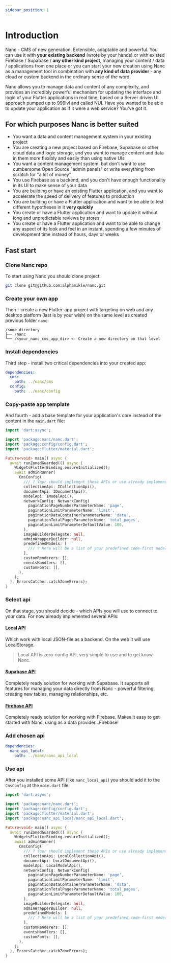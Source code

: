```yaml
---
sidebar_position: 1
---
```


# Introduction

Nanc - CMS of new generation. Extensible, adaptable and powerful. You can use it with **your existing backend** (wrote by your hands) or with existed Firebase / Supabase / **any other kind project**, managing your content / data / applications from one place or you can start your new creation using Nanc as a management tool in combination with **any kind of data provider** - any cloud or custom backend in the ordinary sense of the word.

Nanc allows you to manage data and content of any complexity, and provides an incredibly powerful mechanism for updating the interface and logic of your Flutter applications in real time, based on a Server driven UI approach pumped up to 999lvl and called NUI. Have you wanted to be able to update your application as if it were a web service? You've got it.

## For which purposes Nanc is better suited

- You want a data and content management system in your existing project
- You are creating a new project based on Firebase, Supabase or other cloud data and logic storage, and you want to manage content and data in them more flexibly and easily than using native UIs
- You want a content management system, but don't want to use cumbersome Open Source "admin panels" or write everything from scratch for "a lot of money"
- You use Firebase as a backend, and you don't have enough functionality in its UI to make sense of your data
- You are building or have an existing Flutter application, and you want to accelerate the speed of delivery of features to production
- You are building or have a Flutter application and want to be able to test different hypotheses in it **very quickly**
- You create or have a Flutter application and want to update it without long and unpredictable reviews by stores
- You create or have a Flutter application and want to be able to change any aspect of its look and feel in an instant, spending a few minutes of development time instead of hours, days or weeks

## Fast start

### Clone Nanc repo

To start using Nanc you should clone project:

```bash
git clone git@github.com:alphamikle/nanc.git
```

### Create your own app

Then - create a new Flutter-app project with targeting on web and any desktop platform (last is by your wish) on the same level as created previous folder `nanc`:

```
/some_directory
├── /nanc
└── /<your_nanc_cms_app_dir> <- Create a new directory on that level
```

### Install dependencies

Third step - install two critical dependencies into your created app:

```yaml
dependencies:
  cms:
    path: ../nanc/cms
  config:
    path: ../nanc/config
```

### Copy-paste app template

And fourth - add a base template for your application's core instead of the content in the `main.dart` file:

```dart
import 'dart:async';

import 'package:nanc/nanc.dart';
import 'package:config/config.dart';
import 'package:flutter/material.dart';

Future<void> main() async {
  await runZonedGuarded(() async {
    WidgetsFlutterBinding.ensureInitialized();
    await adminRunner(
      CmsConfig(
        /// ? Your should implement these APIs or use already implemented instead
        collectionApi: ICollectionApi(),
        documentApi: IDocumentApi(),
        modelApi: IModelApi(),
        networkConfig: NetworkConfig(
          paginationPageNumberParameterName: 'page',
          paginationLimitParameterName: 'limit',
          paginationDataContainerParameterName: 'data',
          paginationTotalPagesParameterName: 'total_pages',
          paginationLimitParameterDefaultValue: 100,
        ),
        imageBuilderDelegate: null,
        adminWrapperBuilder: null,
        predefinedModels: [
          /// ? Here will be a list of your predefined code-first models
        ],
        customRenderers: [],
        eventsHandlers: [],
        customFonts: [],
      ),
    );
  }, ErrorsCatcher.catchZoneErrors);
}
```
### Select api

On that stage, you should decide - which APIs you will use to connect to your data. For now already implemented several APIs:

#### [Local API](./packages/api/nanc_api_local)
Which work with local JSON-file as a backend. On the web it will use LocalStorage.

> Local API is zero-config API, very simple to use and to get know Nanc.

#### [Supabase API](./packages/api/nanc_api_supabase)
Completely ready solution for working with Supabase. It supports all features for managing your data directly from Nanc - powerful filtering, creating new tables, managing relationships, etc.

#### [Firebase API](./packages/api/nanc_api_firebase)
Completely ready solution for working with Firebase. Makes it easy to get started with Nanc, using as a data provider...Firebase!

### Add chosen api

```yaml
dependencies:
  nanc_api_local:
    path: ../nanc/nanc_api_local
```

### Use api

After you installed some API (like `nanc_local_api`) you should add it to the `CmsConfig` at the `main.dart` file:

```dart
import 'dart:async';

import 'package:nanc/nanc.dart';
import 'package:config/config.dart';
import 'package:flutter/material.dart';
import 'package:nanc_api_local/nanc_api_local.dart';

Future<void> main() async {
  await runZonedGuarded(() async {
    WidgetsFlutterBinding.ensureInitialized();
    await adminRunner(
      CmsConfig(
        /// ? Your should implement these APIs or use already implemented instead
        collectionApi: LocalCollectionApi(),
        documentApi: LocalDocumentApi(),
        modelApi: LocalModelApi(),
        networkConfig: NetworkConfig(
          paginationPageNumberParameterName: 'page',
          paginationLimitParameterName: 'limit',
          paginationDataContainerParameterName: 'data',
          paginationTotalPagesParameterName: 'total_pages',
          paginationLimitParameterDefaultValue: 100,
        ),
        imageBuilderDelegate: null,
        adminWrapperBuilder: null,
        predefinedModels: [
          /// ? Here will be a list of your predefined code-first models
        ],
        customRenderers: [],
        eventsHandlers: [],
        customFonts: [],
      ),
    );
  }, ErrorsCatcher.catchZoneErrors);
}
```